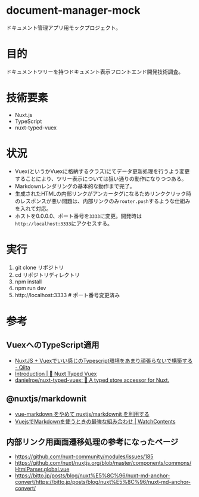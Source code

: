 # document-manager-mock
ドキュメント管理アプリ用モックプロジェクト。

# 目的
ドキュメントツリーを持つドキュメント表示フロントエンド開発技術調査。

# 技術要素
* Nuxt.js
* TypeScript
* nuxt-typed-vuex

# 状況
* Vuex(というかVuexに格納するクラス)にてデータ更新処理を行うよう変更することにより、ツリー表示については狙い通りの動作になりつつある。
* Markdownレンダリングの基本的な動作まで完了。
* 生成されたHTMLの内部リンクがアンカータグになるためリンククリック時のレスポンスが悪い問題は、内部リンクのみ`router.push`するような仕組みを入れて対応。
* ホストを0.0.0.0、ポート番号を`3333`に変更。開発時は`http://localhost:3333`にアクセスする。

# 実行
1. git clone リポジトリ
2. cd リポジトリディレクトリ
3. npm install
4. npm run dev
5. http://localhost:3333 # ポート番号変更済み

# 参考
## VuexへのTypeScript適用
* [NuxtJS + Vuexでいい感じのTypescript環境をあまり頑張らないで構築する - Qiita](https://qiita.com/shindex512/items/a90217b9e4c03c5b5215)
* [Introduction | 🏦 Nuxt Typed Vuex](https://nuxt-typed-vuex.roe.dev/)
* [danielroe/nuxt-typed-vuex: 🏦 A typed store accessor for Nuxt.](https://github.com/danielroe/nuxt-typed-vuex)

## @nuxtjs/markdownit
* [vue-markdown をやめて nuxtjs/markdownit を利用する](https://blog.nakamu.life/posts/vue-markdown-nuxtjs-markdownit)
* [VuejsでMarkdownを使うときの最強な組み合わせ | WatchContents](https://watchcontents.com/best-combination-vuejs-markdown/)

## 内部リンク用画面遷移処理の参考になったページ
* https://github.com/nuxt-community/modules/issues/185
* https://github.com/nuxt/nuxtjs.org/blob/master/components/commons/HtmlParser.global.vue
* https://bitto.jp/posts/blog/nuxt%E5%8C%96/nuxt-md-anchor-convert/https://bitto.jp/posts/blog/nuxt%E5%8C%96/nuxt-md-anchor-convert/

